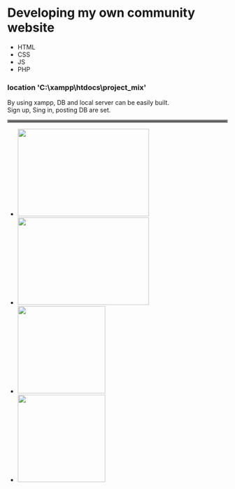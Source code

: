 <h1>Developing my own community website</h1>

<ul>
    <li>HTML</li>
    <li>CSS</li>
    <li>JS</li>
    <li>PHP</li>
</ul>
<h3>location 'C:\xampp\htdocs\project_mix'</h3>
<p>
By using xampp, DB and local server can be easily built.<br>
Sign up, Sing in, posting DB are set.
</p>
<hr style="border: solid 3px gray;">
<p><ul>
    <li><img src="https://github.com/ADALIV/Web_project_php/assets/154600451/be45ca3d-e36f-41b2-bd71-6e60787cc0ed" width="300" height="200"></li>
    <li><img src="https://github.com/ADALIV/Web_project_php/assets/154600451/099bc483-7c7b-4fdb-bd15-37d1c7e7b09e" width="300" height="200"></li>
    <li><img src="https://github.com/ADALIV/Web_project_php/assets/154600451/876a140c-9eac-4b94-9fbf-35859fc24b20" width="200" height="200"></li>
    <li><img src="https://github.com/ADALIV/Web_project_php/assets/154600451/80825778-84ac-4bbb-b76d-37705c8ef01c" width="200" height="200"></li>
</ul></p>
